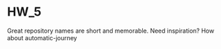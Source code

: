 # HW_5
Great repository names are short and memorable. Need inspiration? How about automatic-journey
